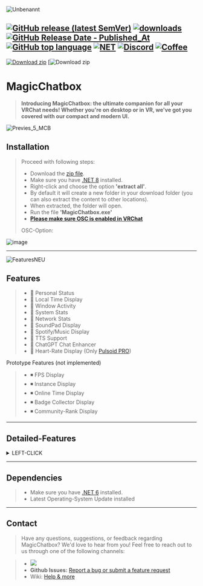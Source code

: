 ![Unbenannt](https://github.com/user-attachments/assets/661975f8-601d-49e2-850c-6bc239fbe1a5)


[![GitHub release (latest SemVer)](https://img.shields.io/github/v/release/BoiHanny/vrcosc-magicchatbox?color=%23512BD4&label=%20&style=plastic)](https://github.com/BoiHanny/vrcosc-magicchatbox/releases/latest)
[![downloads](https://img.shields.io/github/downloads/BoiHanny/vrcosc-magicchatbox/total?color=%23512BD4&label=Total%20download&logo=docusign&logoColor=white&style=plastic)](https://tooomm.github.io/github-release-stats/?username=BoiHanny&repository=vrcosc-magicchatbox)
[![GitHub Release Date - Published_At](https://img.shields.io/github/release-date/BoiHanny/vrcosc-magicchatbox?color=%23512BD4&label=Last%20update&style=plastic)](https://github.com/BoiHanny/vrcosc-magicchatbox/releases)
[![GitHub top language](https://img.shields.io/github/languages/top/BoiHanny/vrcosc-magicchatbox?color=%23512BD4&style=plastic)](https://github.com/search?q=repo%3ABoiHanny%2Fvrcosc-magicchatbox++language%3AC%23&type=code)
[![NET](https://img.shields.io/badge/.NET%206-Runtime%20-%23512BD4?style=plastic)](https://dotnet.microsoft.com/en-us/download)
[![Discord](https://img.shields.io/discord/1078818850218450994?color=%23512BD4&label=VR%20OSC&logo=discord&logoColor=white&style=plastic)](https://discord.gg/ZaSFwBfhvG)
[![Coffee](https://img.shields.io/badge/Send-A%20Coffee-FFDD00?style=plastic&logo=buymeacoffee&logoColor=white)](https://www.buymeacoffee.com/BoiHanny)
--

[![Download zip](https://custom-icon-badges.herokuapp.com/badge/-Download-%23512BD4?style=for-the-badge&logo=download&logoColor=white "Download")](https://github.com/BoiHanny/vrcosc-magicchatbox/releases/download/v0.9.015/MagicChatbox-0.9.015.zip)
[![Download zip](https://www.virustotal.com/gui/file/94a77b2e4fa3311aa3c981c12c8f4439953e86a053953dbabd1f5e5fa230e1f6/detection)
<!-- END LATEST DOWNLOAD BUTTON -->
# MagicChatbox
> **Introducing MagicChatbox: the ultimate companion for all your VRChat needs! Whether you're on desktop or in VR, we've got you covered with our compact and modern UI.**


![Previes_5_MCB](https://github.com/user-attachments/assets/e9981525-fde4-4ea6-a421-28e431e2285f)


## Installation


> Proceed with following steps:
> * Download the [zip file](https://github.com/BoiHanny/vrcosc-magicchatbox/releases/download/v0.8.885/MagicChatbox-0.8.885.zip).
> * Make sure you have [.NET 8](https://dotnet.microsoft.com/en-us/download/dotnet/thank-you/runtime-desktop-8.0.8-windows-x64-installer) installed.
> * Right-click and choose the option **'extract all'**.
> * By default it will create a new folder in your download folder (you can also extract the content to other locations).
> * When extracted, the folder will open.
> * Run the file **'MagicChatbox.exe'**
> * [**Please make sure OSC is enabled in VRChat**](https://youtu.be/OHjN_q6RqGY?t=80)
>
> OSC-Option:

![image](https://github.com/BoiHanny/vrcosc-magicchatbox/assets/114599052/616efa5c-9126-4364-8782-975b1d2bb5db)

<hr>


![FeaturesNEU](https://github.com/user-attachments/assets/6351a835-9035-4819-945b-e5bfd5b5ba86)


## Features

> - 🔳 Personal Status
> - 🔳 Local Time Display
> - 🔳 Window Activity
> - 🔳 System Stats
> - 🔳 Network Stats
> - 🔳 SoundPad Display
> - 🔳 Spotify/Music Display
> - 🔳 TTS Support
> - 🔳 ChatGPT Chat Enhancer
> - 🔳 Heart-Rate Display (Only [Pulsoid PRO](https://pulsoid.net))

Prototype Features (not implemented)
> - ◾ FPS Display
> - ◾ Instance Display
> - ◾ Online Time Display
> - ◾ Badge Collector Display
> - ◾ Community-Rank Display

<hr>

## Detailed-Features

<details>
  <summary>LEFT-CLICK</summary>

>  - **Extended Media Support:** We've introduced `MediaLink` to the integration tab and incorporated support for YouTube Music, SoundCloud, Spotify, Apple Music and even YouTube videos with the help of the `Windows Media API`.

<p align="center">
  <img src="https://github.com/user-attachments/assets/4076af0e-bc70-4261-8eaa-d745c87a8706" alt="YouTube Music" width="32" height="32"/>
  <img src="https://github.com/user-attachments/assets/a4f25c86-a442-46dc-84a3-841efb2d3450" alt="SoundCloud" width="32" height="32"/>
  <img src="https://github.com/user-attachments/assets/8dc8d93f-7719-4ad6-bf62-89295c0cfa6a" alt="Spotify" width="32" height="32"/>
  <img src="https://github.com/user-attachments/assets/a1400fee-a205-4197-b3e6-eccbff96a3da" alt="Apple Music" width="32" height="32"/>
  <img src="https://github.com/user-attachments/assets/fcdeeae1-eeff-4dc8-a084-417943b7e225" alt="YouTube" width="32" height="32"/>
  <img src="https://github.com/user-attachments/assets/e77c2f3f-de5e-4e12-b3d9-2af708d903bf" alt="Adobe" width="32" height="32"/>
  <img src="https://github.com/user-attachments/assets/fb5edfca-96e0-41f1-a475-b7c7dffb7f58" alt="Windows" width="32" height="32"/>
</p>
<p align="center">
  <img src="https://github.com/user-attachments/assets/5473eaef-bb9d-49e8-b054-ab42bc9d9354" alt="Preview" width="212" height="36"/>
  <img src="https://github.com/user-attachments/assets/d561e0ff-4027-4610-b3f1-32d19938a7d2" alt="Preview" width="212" height="36"/>
  <img src="https://github.com/user-attachments/assets/5473eaef-bb9d-49e8-b054-ab42bc9d9354" alt="Preview" width="212" height="36"/>
</p>

>  - **Desktop mode:** MagicChatbox shows "On desktop" on the UI, and displays which application you are currently focused on. It's a great way to keep track of your messages while multitasking. The Spotify integration also shows the currently playing song, making it easier to keep up with your favorite tunes.

<p align="center">
  <img src="https://github.com/user-attachments/assets/87c067f2-baba-40a3-90ce-04e57937708b" alt="DesktopUi" width="32" height="32"/>
</p>
<p align="center">
  <img src="https://github.com/user-attachments/assets/d8f77539-ba58-4e51-ae65-b03e39e9df2f" alt="PreviewDesktop" width="212" height="36"/>
  <img src="https://github.com/user-attachments/assets/8fef7f71-d1ea-4105-a739-38b9890b6850" alt="Desktop" width="212" height="36"/>
  <img src="https://github.com/user-attachments/assets/d8f77539-ba58-4e51-ae65-b03e39e9df2f" alt="PreviewDesktop" width="212" height="36"/>
</p>

<div style="border-top: 1px solid gray; width: 50%; margin-left: 0;"></div>


>  - **Heart Rate Display**: Display your heart rate in real-time using Pulsoid-supported devices. This feature requires a 'BRO plan' from Pulsoid.

<p align="center">
  <img src="https://github.com/user-attachments/assets/dddb53d5-7c27-425d-90a0-12c7ae097558" alt="Pulsoid" width="42" height="42"/>
</p>
<p align="center">
  <img src="https://github.com/user-attachments/assets/1caeaab3-1e19-4854-b631-3a46e901480e" alt="PreviewHeartrate" width="212" height="36"/>
  <img src="https://github.com/user-attachments/assets/a6a0d37e-dfbd-4e58-a1ce-f010f44648a5" alt="Heart" width="212" height="36"/>
  <img src="https://github.com/user-attachments/assets/1caeaab3-1e19-4854-b631-3a46e901480e" alt="PreviewHeartrate" width="212" height="36"/>
</p>

>  - **Status tab:** One of the most exciting changes we made back in version 0.4.0 is the addition of the Status tab, which provides an easy way to manage your status items. You can sort your status items based on creation date, recent usage, and if they are a favorite. Each status item has three types of interactions - activate, delete, and favorite - and you can quickly add new items using the input box.

>  - **Personal Message integration:** In addition to the Status tab, we have also added a new Personal Message integration, allowing you to easily share messages with others.

>  - **Chatting:** allows you to quickly send messages of up to 140 characters. The UI displays the last five messages in a scroll viewer that fades out, and you can copy or resend any of these messages. Additionally, when sending a new message, you can see a countdown of how long it will last (you can set this value in options), and there is a stop button to clear the message instantly in VRChat. You can also clear your message history (last 5 messages) with the Clear History button.

>  - **Chat Message Editing**: Your chat messages are no longer set in stone! This feature lets you edit sent messages with two modes at your disposal:
>  - **Live mode** for real-time editing. See changes as you type!
>  - **On Confirm mode** lets you revise at leisure and hit `ENTER` to apply changes.

>  - **Time options:** MagicChatbox offers an option to show only the current time in VR, without the "my time:" prefix. You can choose to display the time in a 24-hour format, making it easier to read. u can also set a custom time zone and auto-apply or toggle daylight saving time.

> - **In-app updates**: Keep MagicChatbox up-to-date with the in-app update feature. It communicates with the GitHub API and pulls the .ZIP file from the latest branch.

> - **Simplified Beta Updates:** A new update module for beta builds has been introduced, offering seamless beta updates and an option to downgrade if you want to switch back to a stable version. An option has also been added to opt-out of the alpha channel.

> - **OSC customization:** We have updated our codebase to support UTF-8 and made the switch from Sharp OSC to CoreOSC-VRC-UTF8, which was a collaborative effort with VRCWizard. MagicChatbox also provides an option to change the OSC IP and port from the options menu, allowing for more customization.

> - **2nd VRChat Output Option:** We've introduced a new feature under `Options > App Options > 2nd VRChat output`, enabling you to send OSC messages to a second VRChat session.
 
> - **Integration Separator Toggle:** A new option to switch the integration separator from '┆' to 'Enter' for cleaner VRChat interactions.

> - **Improved Windows Activity Integration & Control in Settings:** We've made improvements to the Windows activity integration, providing more accurate information about your current Windows activity. You can now manage the Window Activity feature directly from the settings for easier control.

> - **Enhanced Application Names Setting:** Customize the names of your applications in the settings for a more personalized experience.

> - **Local save and version checker:** We have implemented a local JSON file to save your status items, ensuring they are always available to you. The application also features a built-in version checker that informs you if you have the latest version, if a new version is available, or if you are running a preview version.

> - **Overload feature:** Finally, MagicChatbox features a unique overload feature that disables some integrations automatically if the number of characters in your message exceeds 140. The order of disabled integrations will be as follows: Personal Message, Windows Activity, Current Time, and finally Spotify. MagicChatbox will try to fill the 144 character cap, but when above it, it will disable the integration.

> - **Text to Speech:** allows you to communicate better with users in VRChat, you have a wide range of voices/languages. In settings, you can "Toggle VRChat voice on TTS", "Stop current playing TTS on new chat" and select the output device. We recommend using VoiceMeter or just a virtual audio cable.

> - **Options** tab allows you to customize your experience by enabling/disabling options.

</details>

<hr>

## Dependencies


> * Make sure you have [.NET 6](https://dotnet.microsoft.com/en-us/download) installed.
> * Latest Operating-System Update installed


<hr>


## Contact


> Have any questions, suggestions, or feedback regarding MagicChatbox? We'd love to hear from you! Feel free to reach out to us through one of the following channels:

> - [![](https://dcbadge.vercel.app/api/server/ZaSFwBfhvG)](https://discord.gg/ZaSFwBfhvG)
> - **Github Issues:**  [Report a bug or submit a feature request](https://github.com/BoiHanny/vrcosc-magicchatbox/issues)
> - Wiki: [Help & more](https://github.com/BoiHanny/vrcosc-magicchatbox/wiki)


